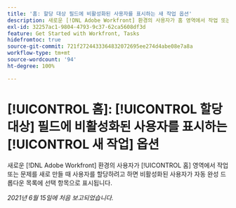 ```yaml
---
title: '홈: 할당 대상 필드에 비활성화된 사용자를 표시하는 새 작업 옵션'
description: 새로운 [!DNL Adobe Workfront] 환경의 사용자가 홈 영역에서 작업 또는 문제를 새로 만들 때 사용자를 할당하려고 하면 비활성화된 사용자가 [!UICONTROL 자동 완성] 드롭다운 목록에 선택 항목으로 표시됩니다.
exl-id: 32257ac1-9804-4793-9c37-62ca5608df3d
feature: Get Started with Workfront, Tasks
hidefromtoc: true
source-git-commit: 721f2724433364832072695ee274d4abe08e7a8a
workflow-type: tm+mt
source-wordcount: '94'
ht-degree: 100%

---
```


# [!UICONTROL 홈]: [!UICONTROL 할당 대상] 필드에 비활성화된 사용자를 표시하는 [!UICONTROL 새 작업] 옵션

새로운 [!DNL Adobe Workfront] 환경의 사용자가 [!UICONTROL 홈] 영역에서 작업 또는 문제를 새로 만들 때 사용자를 할당하려고 하면 비활성화된 사용자가 자동 완성 드롭다운 목록에 선택 항목으로 표시됩니다.

_2021년 6월 15일에 처음 보고되었습니다._
